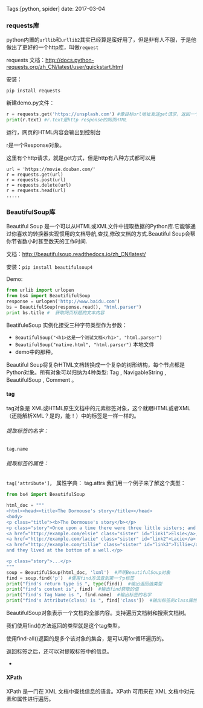 Tags:[python, spider] date: 2017-03-04 


### requests库

python内置的`urllib`和`urllib2`其实已经算是蛮好用了，但是非有人不服，于是他做出了更好的一个http库，叫做`request`

requests 文档：http://docs.python-requests.org/zh_CN/latest/user/quickstart.html

安装：

`pip install requests`



新建demo.py文件：

```python
r = requests.get('https://unsplash.com') #像目标url地址发送get请求，返回一个response对象
print(r.text) #r.text是http response的网页HTML
```

运行，网页的HTML内容会输出到控制台

r是一个Response对象。



这里有个http请求，就是get方式，但是http有八种方式都可以用

```
url = 'https://movie.douban.com/'
r = requests.get(url) 
r = requests.post(url) 
r = requests.delete(url) 
r = requests.head(url) 
.....
```

### BeautifulSoup库

Beautiful Soup 是一个可以从HTML或XML文件中提取数据的Python库.它能够通过你喜欢的转换器实现惯用的文档导航,查找,修改文档的方式.Beautiful Soup会帮你节省数小时甚至数天的工作时间.

文档：http://beautifulsoup.readthedocs.io/zh_CN/latest/

安装：`pip install beautifulsoup4`

Demo:

```python
from urlib import urlopen
from bs4 import BeautififulSoup
response = urlopen('http://www.baidu.com')
bs = BeautifulSoup(response.read(), "html.parser")
print bs.title #  获取网页标题的文本内容
```

BeatifuleSoup 实例化接受三种字符类型作为参数：

* `BeautifulSoup("<h1>这是一个测试文档</h1>", "html.parser")`
* `BeautifulSoup("native.html", "html.parser")`  本地文件
* demo中的那种。



Beautiful Soup将复杂HTML文档转换成一个复杂的树形结构，每个节点都是Python对象。所有对象可以归纳为4种类型: Tag , NavigableString , BeautifulSoup , Comment 。

#### tag

tag对象是 XML或HTML原生文档中的元素标签对象，这个就跟HTML或者XML（还能解析XML？是的，能！）中的标签是一样一样的。

###### 提取标签的名字：

`tag.name`

###### 提取标签的属性：

`tag['attribute']`， 属性字典： tag.attrs
我们用一个例子来了解这个类型：

```python
from bs4 import BeautifulSoup

html_doc = """
<html><head><title>The Dormouse's story</title></head>
<body>
<p class="title"><b>The Dormouse's story</b></p>
<p class="story">Once upon a time there were three little sisters; and their names were
<a href="http://example.com/elsie" class="sister" id="link1">Elsie</a>,
<a href="http://example.com/lacie" class="sister" id="link2">Lacie</a> and
<a href="http://example.com/tillie" class="sister" id="link3">Tillie</a>;
and they lived at the bottom of a well.</p>

<p class="story">...</p>
"""
soup = BeautifulSoup(html_doc, 'lxml')  #声明BeautifulSoup对象
find = soup.find('p')  #使用find方法查到第一个p标签
print("find's return type is ", type(find))  #输出返回值类型
print("find's content is", find)  #输出find获取的值
print("find's Tag Name is ", find.name)  #输出标签的名字
print("find's Attribute(class) is ", find['class'])  #输出标签的class属性值
```

BeautifulSoup对象表示一个文档的全部内容。支持遍历文档树和搜索文档树。



我们使用find()方法返回的类型就是这个tag类型，

使用find-all()返回的是多个该对象的集合，是可以用for循环遍历的。

返回标签之后，还可以对提取标签中的信息。



- 

#### XPath

XPath 是一门在 XML 文档中查找信息的语言。XPath 可用来在 XML 文档中对元素和属性进行遍历。